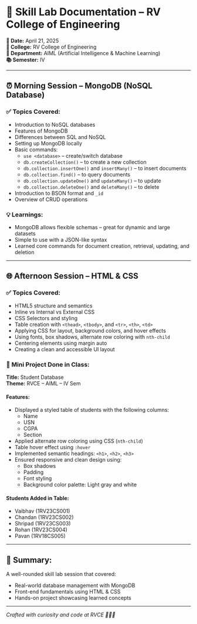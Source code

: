 # 🧠 Skill Lab Documentation – RV College of Engineering

**📅 Date:** April 21, 2025  
**🏫 College:** RV College of Engineering  
**🏢 Department:** AIML (Artificial Intelligence & Machine Learning)  
**📚 Semester:** IV  

---

## ⏰ Morning Session – MongoDB (NoSQL Database)

### ✅ Topics Covered:
- Introduction to NoSQL databases
- Features of MongoDB
- Differences between SQL and NoSQL
- Setting up MongoDB locally
- Basic commands:
  - `use <database>` – create/switch database
  - `db.createCollection()` – to create a new collection
  - `db.collection.insertOne()` and `insertMany()` – to insert documents
  - `db.collection.find()` – to query documents
  - `db.collection.updateOne()` and `updateMany()` – to update
  - `db.collection.deleteOne()` and `deleteMany()` – to delete
- Introduction to BSON format and `_id`
- Overview of CRUD operations

### 💡 Learnings:
- MongoDB allows flexible schemas – great for dynamic and large datasets
- Simple to use with a JSON-like syntax
- Learned core commands for document creation, retrieval, updating, and deletion

---

## 🌐 Afternoon Session – HTML & CSS

### ✅ Topics Covered:
- HTML5 structure and semantics
- Inline vs Internal vs External CSS
- CSS Selectors and styling
- Table creation with `<thead>`, `<tbody>`, and `<tr>`, `<th>`, `<td>`
- Applying CSS for layout, background colors, and hover effects
- Using fonts, box shadows, alternate row coloring with `nth-child`
- Centering elements using margin auto
- Creating a clean and accessible UI layout

### 🧾 Mini Project Done in Class:
**Title:** Student Database  
**Theme:** RVCE – AIML – IV Sem  

#### Features:
- Displayed a styled table of students with the following columns:
  - Name
  - USN
  - CGPA
  - Section
- Applied alternate row coloring using CSS (`nth-child`)
- Table hover effect using `:hover`
- Implemented semantic headings: `<h1>`, `<h2>`, `<h3>`
- Ensured responsive and clean design using:
  - Box shadows
  - Padding
  - Font styling
  - Background color palette: Light gray and white

#### Students Added in Table:
- Vaibhav (1RV23CS001)
- Chandan (1RV23CS002)
- Shripad (1RV23CS003)
- Rohan (1RV23CS004)
- Pavan (1RV18CS005)

---

## 🚀 Summary:
A well-rounded skill lab session that covered:
- Real-world database management with MongoDB
- Front-end fundamentals using HTML & CSS
- Hands-on project showcasing learned concepts

---

*Crafted with curiosity and code at RVCE 👨‍💻✨*

